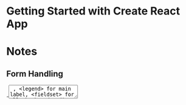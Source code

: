 # Getting Started with Create React App

# Notes

## Form Handling
-<textarea close iteself> , <legend> for main label, <fieldset> for all check and radio outer div
-object state for form
-htmlfor for checkbox label
-controlled components


## React Router
<Routes>
        <Route path="/" element={<div>Home</div>}></Route>
        <Route path="/contact" element={<Contact/>}></Route>
 </Routes> 

 root.render(
       <BrowserRouter>
       <App/> 
    </BrowserRouter>   
 );
 -navlink for active link ,willa add active class for active
 <NavLink to="/">Home</NavLink>

-Child element and outlet and default index
  <Routes>
        <Route path="/" element={<div> <Header/><Outlet/> </div>}>
          <Route index element={<div>default element for "/" route and "/" outlet.</div>}></Route>
          <Route path="/contact" element={<Contact/>}></Route>
          <Route path='/about' element={<Aboutus/>}></Route>
        </Route>
        <Route path='/form' element={<Formcmpt/>}></Route>
        <Route path='*' element={<div>Error not found</div>}></Route>
     </Routes>


## Navigate to other page with data 
### useNavigate()
import { useNavigate } from "react-router-dom";
const navigate = useNavigate();
navigate("/about)

### go back 
navigate(-1) 
-1 means one go back to history 
if navigate(-2)
it will back 2 history page

### we can even pass data with navigate :
navigate('/result', { state: { formdata: formdata, additionalData: additionalData } });

and catch it with:
const location = useLocation();
const formdata = location?.state?.formdata;

### useLocation() :
This hook returns the current location object. 
gives location.key | location.pathname | location.search |  location.state


## Navigate to other page with data (Without useLocation)
 we can do it without uselocation by defining formdata in app.js and pass formdata and setFormdata to Formcmpt and result like this :
<Route path='/form' element={<Formcmpt formdata={formdata} setFormdata={setFormdata} />} />


## react-hot-toast.
<A href="https://react-hot-toast.com/docs">https://react-hot-toast.com/docs</a>

import toast, { Toaster } from 'react-hot-toast';

 onClick={()=>{
    toast('Logged in succesfully');  
    toast.success('Logged in succesfully');  
}}
write in position you want , you ca nmodify style.
<Toaster />